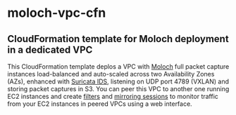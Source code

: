 # moloch-vpc-cfn
CloudFormation template for Moloch deployment in a dedicated VPC
--
This CloudFormation template deplos a VPC with [Moloch](https://molo.ch) full packet capture instances load-balanced and auto-scaled across two Availability Zones (AZs), enhanced with [Suricata IDS](https://suricata-ids.org/), listening on UDP port 4789 (VXLAN) and storing packet captures in S3. 
You can peer this VPC to another one running EC2 instances and create [filters](https://docs.aws.amazon.com/vpc/latest/mirroring/traffic-mirroring-filter.html) and [mirroring sessions](https://docs.aws.amazon.com/vpc/latest/mirroring/traffic-mirroring-session.html) to monitor traffic from your EC2 instances in peered VPCs using a web interface.
